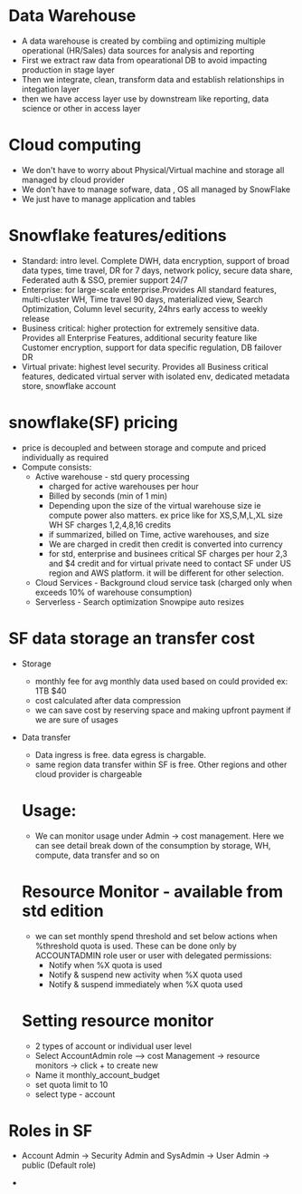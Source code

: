 # Data Warehouse 
- A data warehouse is created by combiing and optimizing multiple operational (HR/Sales) data sources for analysis and reporting
- First we extract raw data from opearational DB to avoid impacting production in stage layer
- Then we integrate, clean, transform data and establish relationships in integation layer
- then we have access layer use by downstream like reporting, data science or other in access layer

# Cloud computing
- We don't have to worry about Physical/Virtual machine and storage all managed by cloud provider
- We don't have to manage sofware, data , OS all managed by SnowFlake
- We just have to manage application and tables

 # Snowflake features/editions
 - Standard: intro level. Complete DWH, data encryption, support of broad data types, time travel, DR for 7 days, network policy, secure data share, Federated auth & SSO, premier support 24/7
 - Enterprise: for large-scale enterprise.Provides All standard features, multi-cluster WH, Time travel 90 days, materialized view, Search Optimization, Column level security, 24hrs early access to weekly release
 - Business critical: higher protection for extremely sensitive data. Provides all Enterprise Features, additional security feature like Customer encryption, support for data specific regulation, DB failover DR
 - Virtual private: highest level security. Provides all Business critical features, dedicated virtual server with isolated env, dedicated metadata store, snowflake account

# snowflake(SF) pricing
- price is decoupled and between storage and compute and priced individually as required
- Compute consists:
  - Active warehouse - std query processing
    - charged for active warehouses per hour
    - Billed by seconds (min of 1 min)
    - Depending upon the size of the virtual warehouse size ie compute power also matters. ex price like for XS,S,M,L,XL size WH SF charges 1,2,4,8,16 credits
    - if summarized, billed on Time, active warehouses, and size
    - We are charged in credit then credit is converted into currency
    - for std, enterprise and businees critical SF charges per hour $2,$3 and $4 credit and for virtual private need to contact SF under US region and AWS platform. it will be different for other selection.
  - Cloud Services - Background cloud service task (charged only when exceeds 10% of warehouse consumption)
  - Serverless - Search optimization Snowpipe auto resizes

# SF data storage an transfer cost
- Storage
  - monthly fee for avg monthly data used based on could provided ex: 1TB $40
  - cost calculated after data compression
  - we can save cost by reserving space and making upfront payment if we are sure of usages
- Data transfer 
  - Data ingress is free. data egress is chargable.
  - same region data transfer within SF is free. Other regions and other cloud provider is chargeable

  # Usage:
  - We can monitor usage under Admin -> cost management. Here we can see detail break down of the consumption by storage, WH, compute, data transfer and so on 

  # Resource Monitor - available from std edition
  - we can set monthly spend threshold and set below actions when %threshold quota is used. These can be done only by ACCOUNTADMIN role user or user with delegated permissions:
    - Notify when %X quota is used
    - Notify & suspend new activity when %X quota used
    - Notify & suspend immediately when %X quota used

  # Setting resource monitor
  - 2 types of account or individual user level
  - Select AccountAdmin role --> cost Management -> resource monitors -> click + to create new 
  - Name it monthly_account_budget
  - set quota limit to 10 
  -  select type - account

# Roles in SF
- Account Admin -> Security Admin and SysAdmin -> User Admin -> public (Default role)

- 

 
